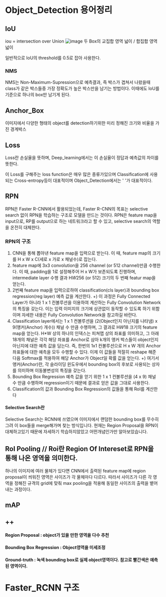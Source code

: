 # Object_Detection 용어정리

## IoU 
iou = intersection over Union
![image](https://user-images.githubusercontent.com/79160507/124384251-5081e180-dd0b-11eb-8697-8f6284cc2449.png)
두 Box의 교집합 영역 넓이 / 합집합 영역 넓이

일반적으로 IoU의 threshold를 0.5로 잡아 사용한다.

### NMS
NMS는 Non-Maximum-Supression으로
예측결과, 즉 박스가 겹쳐서 나왔을때 class가 같은 박스들중 가장 정확도가 높은 박스만을 남기는 방법이다.
이때에도 IoU를 기준으로 하나의 box만 남기게 된다.
 
## Anchor_Box
이미지에서 다양한 형태의 object를 detection하기위한 미리 정해진 크기와 비율을 가진 경계박스

## Loss
Loss란 손실율을 뜻하며, Deep_learning에서는 이 손실율이 정답과 예측값의 차이를 뜻한다.

이 Loss를 구해주는 loss function은 매우 많은 종류가있으며 Classification에 사용되는 Cross-entropy등이 대표적이며
Object_Detection에서는 ' '가 대표적이다.

## RPN
RPN은 Faster R-CNN에서 활용되었는데, Faster R-CNN의 목표는 selective search 없이 RPN을 학습하는 구조로 모델을 만드는 것이다. 
RPN은 feature map을 input으로, RP를 output으로 하는 네트워크라고 할 수 있고, selective search의 역할을 온전히 대체한다.

### RPN의 구조   
1. CNN을 통해 뽑아낸 feature map을 입력으로 받는다. 이 때, feature map의 크기를 H x W x C(세로 x 가로 x 채널수)로 잡는다.
2. feature map에 3x3 convolution을 256 channel (or 512 channel)만큼 수행한다. 이 때, padding을 1로 설정해주어 H x W가 보존되도록 진행하며, intermediate layer 수행 결과 H*W*256 (or 512) 크기의 두 번째 featur map을 얻는다.
3. 2번째 feature map을 입력으로하여 classification(cls layer)과 bounding box regression(reg layer) 예측 값을 계산한다.
+) 이 과정은 Fully Connected Layer가 아니라 1 x 1 컨볼루션을 이용하여 계산하는 Fully Convolution Network의 특징을 갖는다. 이는 입력 이미지의 크기에 상관없이 동작할 수 있도록 하기 위함이며 자세한 내용은 Fully Convolution Network을 참고하길 바란다.
4. Classification layer에서는 1 x 1 컨볼루션을 (2(Object인지 아닌지를 나타냄) x 9(앵커(Anchor) 개수)) 채널 수 만큼 수행하며, 그 결과로 H*W*18 크기의 feature map을 얻는다. H*W 상의 하나의 인덱스는 피쳐맵 상의 좌표를 의미하고, 그 아래 18개의 채널은 각각 해당 좌표를 Anchor로 삼아 k개의 앵커 박스들이 object인지 아닌지에 대한 예측 값을 담는다. 즉, 한번의 1x1 컨볼루션으로 H x W 개의 Anchor 좌표들에 대한 예측을 모두 수행할 수 있다. 이제 이 값들을 적절히 reshape 해준 다음 Softmax를 적용하여 해당 Anchor가 Object일 확률 값을 얻는다.
+) 여기서 앵커(Anchor)란, 각 슬라이딩 윈도우에서 bounding box의 후보로 사용되는 상자를 의미하며 이동불변성의 특징을 갖는다.
5. Bounding Box Regression 예측 값을 얻기 위한 1 x 1 컨볼루션을 (4 x 9) 채널 수 만큼 수행하며 regression이기 때문에 결과로 얻은 값을 그대로 사용한다.
6. Classification의 값과 Bounding Box Regression의 값들을 통해 RoI를 계산한다

#### Selective Search란
Selective Search는 RCNN에 쓰였으며 이미지에서 랜덤한 bounding box를 무수히 그려 이 box들을 merge해가며 찾는 방식입니다.
현재는 Region Proposal을 RPN이 대체하고있기 때문에 자세하기 학습하지않았고 어떤개념인가만 알아보았습니다.

## RoI Pooling // Roi란 Region Of Intereset로 RPN을 통해 나온 영역을 의미한다. 
하나의 이미지에 여러 물체가 있다면 CNN에서 출력된 feature map에 region proposal이 씌워진 영역은 사이즈가 각 물체마다 다르다. 
따라서 사이즈가 다른 각 영역을 정해진 규격의 grid에 맞춰 max pooling을 적용해 동일한 사이즈의 출력을 뱉어내는 과정이다.

## mAP

## ++
#### Region Proposal : object가 있을 만한 영역을 다수 추천

#### Bounding Box Regression : Object영역을 미세조정

#### Ground-truth : 녹색 bounding box로 실제 object영역이다. 참고로 빨간색은 예측된 영역이다.




# Faster_RCNN 구조
